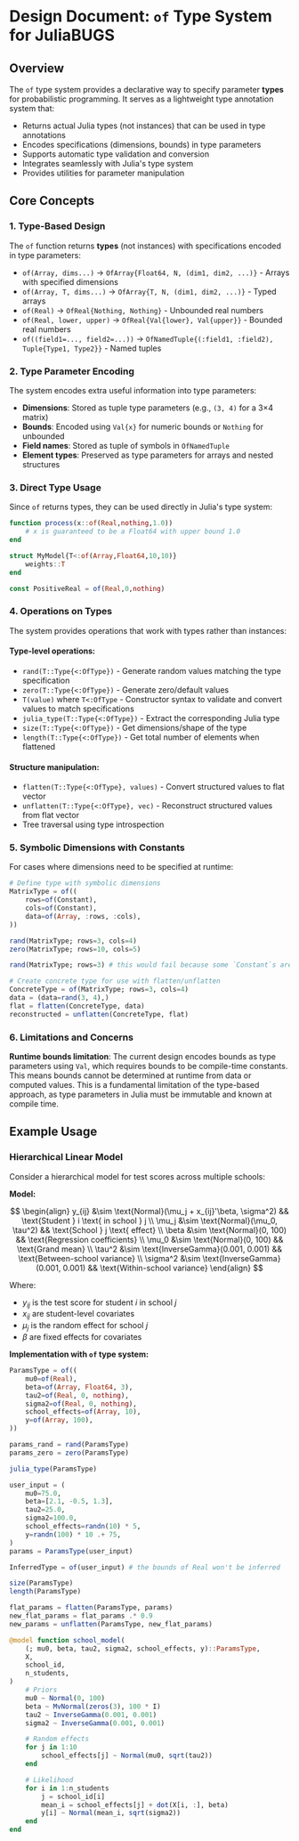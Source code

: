 # Design Document: `of` Type System for JuliaBUGS

## Overview

The `of` type system provides a declarative way to specify parameter **types** for probabilistic programming. It serves as a lightweight type annotation system that:
- Returns actual Julia types (not instances) that can be used in type annotations
- Encodes specifications (dimensions, bounds) in type parameters
- Supports automatic type validation and conversion
- Integrates seamlessly with Julia's type system
- Provides utilities for parameter manipulation

## Core Concepts

### 1. Type-Based Design

The `of` function returns **types** (not instances) with specifications encoded in type parameters:
- `of(Array, dims...)` → `OfArray{Float64, N, (dim1, dim2, ...)}` - Arrays with specified dimensions
- `of(Array, T, dims...)` → `OfArray{T, N, (dim1, dim2, ...)}` - Typed arrays
- `of(Real)` → `OfReal{Nothing, Nothing}` - Unbounded real numbers
- `of(Real, lower, upper)` → `OfReal{Val{lower}, Val{upper}}` - Bounded real numbers
- `of((field1=..., field2=...))` → `OfNamedTuple{(:field1, :field2), Tuple{Type1, Type2}}` - Named tuples

### 2. Type Parameter Encoding

The system encodes extra useful information into type parameters:
- **Dimensions**: Stored as tuple type parameters (e.g., `(3, 4)` for a 3×4 matrix)
- **Bounds**: Encoded using `Val{x}` for numeric bounds or `Nothing` for unbounded
- **Field names**: Stored as tuple of symbols in `OfNamedTuple`
- **Element types**: Preserved as type parameters for arrays and nested structures

### 3. Direct Type Usage

Since `of` returns types, they can be used directly in Julia's type system:
```julia
function process(x::of(Real,nothing,1.0))
    # x is guaranteed to be a Float64 with upper bound 1.0
end

struct MyModel{T<:of(Array,Float64,10,10)}
    weights::T
end

const PositiveReal = of(Real,0,nothing)
```

### 4. Operations on Types

The system provides operations that work with types rather than instances:

#### Type-level operations:
- `rand(T::Type{<:OfType})` - Generate random values matching the type specification
- `zero(T::Type{<:OfType})` - Generate zero/default values 
- `T(value)` where `T<:OfType` - Constructor syntax to validate and convert values to match specifications
- `julia_type(T::Type{<:OfType})` - Extract the corresponding Julia type
- `size(T::Type{<:OfType})` - Get dimensions/shape of the type
- `length(T::Type{<:OfType})` - Get total number of elements when flattened

#### Structure manipulation:
- `flatten(T::Type{<:OfType}, values)` - Convert structured values to flat vector
- `unflatten(T::Type{<:OfType}, vec)` - Reconstruct structured values from flat vector
- Tree traversal using type introspection

### 5. Symbolic Dimensions with Constants

For cases where dimensions need to be specified at runtime:

```julia
# Define type with symbolic dimensions
MatrixType = of((
    rows=of(Constant),
    cols=of(Constant),
    data=of(Array, :rows, :cols),
))

rand(MatrixType; rows=3, cols=4)
zero(MatrixType; rows=10, cols=5)

rand(MatrixType; rows=3) # this would fail because some `Constant`s are not specified

# Create concrete type for use with flatten/unflatten
ConcreteType = of(MatrixType; rows=3, cols=4)
data = (data=rand(3, 4),)
flat = flatten(ConcreteType, data)
reconstructed = unflatten(ConcreteType, flat)
```

### 6. Limitations and Concerns

**Runtime bounds limitation**: The current design encodes bounds as type parameters using `Val`, which requires bounds to be compile-time constants. This means bounds cannot be determined at runtime from data or computed values. This is a fundamental limitation of the type-based approach, as type parameters in Julia must be immutable and known at compile time.

## Example Usage

### Hierarchical Linear Model

Consider a hierarchical model for test scores across multiple schools:

**Model:**

$$
\begin{align}
y_{ij} &\sim \text{Normal}(\mu_j + x_{ij}'\beta, \sigma^2) && \text{Student } i \text{ in school } j \\
\mu_j &\sim \text{Normal}(\mu_0, \tau^2) && \text{School } j \text{ effect} \\
\beta &\sim \text{Normal}(0, 100) && \text{Regression coefficients} \\
\mu_0 &\sim \text{Normal}(0, 100) && \text{Grand mean} \\
\tau^2 &\sim \text{InverseGamma}(0.001, 0.001) && \text{Between-school variance} \\
\sigma^2 &\sim \text{InverseGamma}(0.001, 0.001) && \text{Within-school variance}
\end{align}
$$

Where:
- $y_{ij}$ is the test score for student $i$ in school $j$
- $x_{ij}$ are student-level covariates
- $\mu_j$ is the random effect for school $j$
- $\beta$ are fixed effects for covariates

**Implementation with `of` type system:**

```julia
ParamsType = of((
    mu0=of(Real),
    beta=of(Array, Float64, 3),
    tau2=of(Real, 0, nothing),
    sigma2=of(Real, 0, nothing),
    school_effects=of(Array, 10),
    y=of(Array, 100),
))

params_rand = rand(ParamsType)
params_zero = zero(ParamsType)

julia_type(ParamsType)

user_input = (
    mu0=75.0,
    beta=[2.1, -0.5, 1.3],
    tau2=25.0,
    sigma2=100.0,
    school_effects=randn(10) * 5,
    y=randn(100) * 10 .+ 75,
)
params = ParamsType(user_input)

InferredType = of(user_input) # the bounds of Real won't be inferred

size(ParamsType)
length(ParamsType)

flat_params = flatten(ParamsType, params)
new_flat_params = flat_params .* 0.9
new_params = unflatten(ParamsType, new_flat_params)

@model function school_model(
    (; mu0, beta, tau2, sigma2, school_effects, y)::ParamsType,
    X,
    school_id,
    n_students,
)
    # Priors
    mu0 ~ Normal(0, 100)
    beta ~ MvNormal(zeros(3), 100 * I)
    tau2 ~ InverseGamma(0.001, 0.001)
    sigma2 ~ InverseGamma(0.001, 0.001)

    # Random effects
    for j in 1:10
        school_effects[j] ~ Normal(mu0, sqrt(tau2))
    end

    # Likelihood
    for i in 1:n_students
        j = school_id[i]
        mean_i = school_effects[j] + dot(X[i, :], beta)
        y[i] ~ Normal(mean_i, sqrt(sigma2))
    end
end
```
